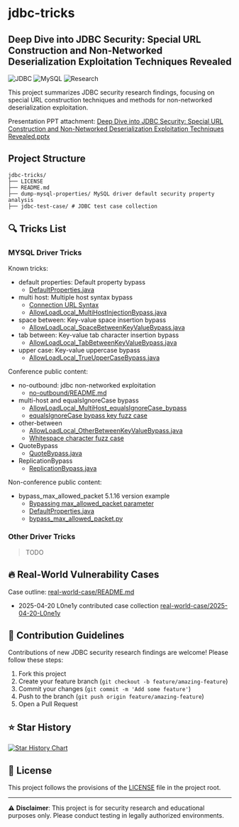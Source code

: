 # jdbc-tricks

## Deep Dive into JDBC Security: Special URL Construction and Non-Networked Deserialization Exploitation Techniques Revealed

![JDBC](https://img.shields.io/badge/JDBC-Security-red)
![MySQL](https://img.shields.io/badge/MySQL-Driver-blue)
![Research](https://img.shields.io/badge/Security-Research-green)

This project summarizes JDBC security research findings, focusing on special URL construction techniques and methods for
non-networked deserialization exploitation.

Presentation PPT attachment:
[Deep Dive into JDBC Security: Special URL Construction and Non-Networked Deserialization Exploitation Techniques Revealed.pptx](深入JDBC安全：特殊URL构造与不出网反序列化利用技术揭秘.pptx)

## Project Structure

```-
jdbc-tricks/
├── LICENSE
├── README.md
├── dump-mysql-properties/ MySQL driver default security property analysis
├── jdbc-test-case/ # JDBC test case collection
```

## 🔍 Tricks List

### MYSQL Driver Tricks

Known tricks:

- default properties: Default property bypass
    - [DefaultProperties.java](jdbc-test-case/mysql-driver/version8/src/main/java/com/jdbc/tricks/default_properties/DefaultProperties.java)
- multi host: Multiple host syntax bypass
    - [Connection URL Syntax](https://dev.mysql.com/doc/connector-j/en/connector-j-reference-jdbc-url-format.html#connector-j-url-user-credentials)
    - [AllowLoadLocal_MultiHostInjectionBypass.java](jdbc-test-case/mysql-driver/version8/src/main/java/com/jdbc/tricks/multi_host/AllowLoadLocal_MultiHostInjectionBypass.java)
- space between: Key-value space insertion bypass
    - [AllowLoadLocal_SpaceBetweenKeyValueBypass.java](jdbc-test-case/mysql-driver/version8/src/main/java/com/jdbc/tricks/space_between/AllowLoadLocal_SpaceBetweenKeyValueBypass.java)
- tab between: Key-value tab character insertion bypass
    - [AllowLoadLocal_TabBetweenKeyValueBypass.java](jdbc-test-case/mysql-driver/version8/src/main/java/com/jdbc/tricks/space_between/AllowLoadLocal_TabBetweenKeyValueBypass.java)
- upper case: Key-value uppercase bypass
    - [AllowLoadLocal_TrueUpperCaseBypass.java](jdbc-test-case/mysql-driver/version8/src/main/java/com/jdbc/tricks/upper_case/AllowLoadLocal_TrueUpperCaseBypass.java)

Conference public content:

- no-outbound: jdbc non-networked exploitation
    - [no-outbound/README.md](jdbc-test-case/mysql-driver/no-outbound/README.md)
- multi-host and equalsIgnoreCase bypass
    - [AllowLoadLocal_MultiHost_equalsIgnoreCase_bypass](jdbc-test-case/mysql-driver/version8/src/main/java/com/jdbc/tricks/multi_host/AllowLoadLocal_MultiHost_equalsIgnoreCase_bypass.java)
    - [equalsIgnoreCase bypass key fuzz case](jdbc-test-case/mysql-driver/version8/src/main/java/com/jdbc/tricks/multi_host/fuzzCase1.java)
- other-between
    - [AllowLoadLocal_OtherBetweenKeyValueBypass.java](jdbc-test-case/mysql-driver/version8/src/main/java/com/jdbc/tricks/space_between/AllowLoadLocal_OtherBetweenKeyValueBypass.java)
    - [Whitespace character fuzz case](jdbc-test-case/mysql-driver/version8/src/main/java/com/jdbc/tricks/space_between/fuzzCase2.java)
- QuoteBypass
    - [QuoteBypass.java](jdbc-test-case/mysql-driver/version5/src/main/java/com/jdbc/tricks/quote_bypass/QuoteBypass.java)
- ReplicationBypass
    - [ReplicationBypass.java](jdbc-test-case/mysql-driver/version5/src/main/java/com/jdbc/tricks/replication/ReplicationBypass.java)


Non-conference public content:

- bypass_max_allowed_packet 5.1.16 version example
    - [Bypassing max_allowed_packet parameter](jdbc-test-case/mysql-driver/version5/src/main/java/com/jdbc/tricks/default_properties/README.md)
    - [DefaultProperties.java](jdbc-test-case/mysql-driver/version5/src/main/java/com/jdbc/tricks/default_properties/DefaultProperties.java)
    - [bypass_max_allowed_packet.py](jdbc-test-case/mysql-driver/version5/src/main/java/com/jdbc/tricks/default_properties/bypass_max_allowed_packet.py)

### Other Driver Tricks

> TODO

## 🔥 Real-World Vulnerability Cases

Case outline:
[real-world-case/README.md](real-world-case/README.md)

- 2025-04-20 L0ne1y contributed case collection
  [real-world-case/2025-04-20-L0ne1y](real-world-case/2025-04-20-L0ne1y)

## 🤝 Contribution Guidelines

Contributions of new JDBC security research findings are welcome! Please follow these steps:

1. Fork this project
2. Create your feature branch (`git checkout -b feature/amazing-feature`)
3. Commit your changes (`git commit -m 'Add some feature'`)
4. Push to the branch (`git push origin feature/amazing-feature`)
5. Open a Pull Request

## ⭐ Star History

[![Star History Chart](https://api.star-history.com/svg?repos=yulate/jdbc-tricks&type=Date)](https://www.star-history.com/#yulate/jdbc-tricks&Date)

## 📄 License

This project follows the provisions of the [LICENSE](LICENSE) file in the project root.

---

⚠️ **Disclaimer**: This project is for security research and educational purposes only. Please conduct testing in
legally authorized environments.